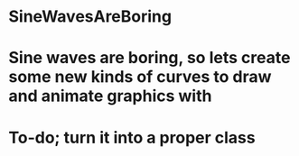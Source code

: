 # SineWavesAreBoring

# Sine waves are boring, so lets create some new kinds of curves to draw and animate graphics with

# To-do; turn it into a proper class